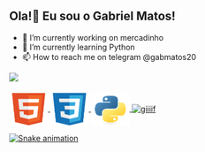 ## Ola!👋 Eu sou o Gabriel Matos! 

- 🔭 I’m currently working on mercadinho
- 🌱 I’m currently learning Python
- 📫 How to reach me on telegram @gabmatos20
<div>
  <a href="https://github.com/sukunadotjpg">
  <img height:"180" src="https://github-readme-stats.vercel.app/api?username=sukunadotjpg&show_icons=true&theme=gruvbox">
</div>
 
<div style="display: inline_block"><br>
  <img align="center" alt="HTML" height="60" width="70" src="https://raw.githubusercontent.com/devicons/devicon/master/icons/html5/html5-original.svg">
  <img align="center" alt="CSS" height="60" width="70" src="https://raw.githubusercontent.com/devicons/devicon/master/icons/css3/css3-original.svg">
  <img align="center" alt="Python" height="60" width="70" src="https://raw.githubusercontent.com/devicons/devicon/master/icons/python/python-original.svg">
  <img align="center" alt="giiiif" height="100" width="100" src="https://media.discordapp.net/attachments/874107689570033734/882008656214917170/ezgif-4-5448fc85f244.gif?width=426&height=416">
</div>

![Snake animation](https://github.com/sukunadotjpg/sukunadotjpg/blob/output/github-contribution-grid-snake.svg)


